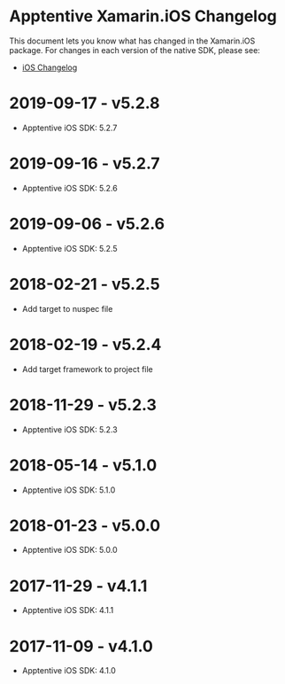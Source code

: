 # Apptentive Xamarin.iOS Changelog

This document lets you know what has changed in the Xamarin.iOS package. For changes in each version of the native SDK, please see:

- [iOS Changelog](https://github.com/apptentive/apptentive-ios/blob/master/CHANGELOG.md)

# 2019-09-17 - v5.2.8

- Apptentive iOS SDK: 5.2.7

# 2019-09-16 - v5.2.7

- Apptentive iOS SDK: 5.2.6

# 2019-09-06 - v5.2.6

- Apptentive iOS SDK: 5.2.5

# 2018-02-21 - v5.2.5

- Add target to nuspec file

# 2018-02-19 - v5.2.4

- Add target framework to project file

# 2018-11-29 - v5.2.3

- Apptentive iOS SDK: 5.2.3

# 2018-05-14 - v5.1.0

- Apptentive iOS SDK: 5.1.0

# 2018-01-23 - v5.0.0

- Apptentive iOS SDK: 5.0.0

# 2017-11-29 - v4.1.1

- Apptentive iOS SDK: 4.1.1

# 2017-11-09 - v4.1.0

- Apptentive iOS SDK: 4.1.0
